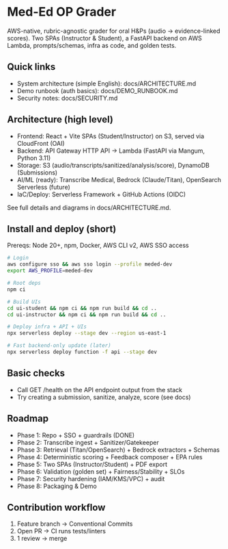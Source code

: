 # Med-Ed OP Grader

AWS-native, rubric-agnostic grader for oral H&Ps (audio → evidence-linked scores). Two SPAs (Instructor & Student), a FastAPI backend on AWS Lambda, prompts/schemas, infra as code, and golden tests.

## Quick links
- System architecture (simple English): docs/ARCHITECTURE.md
- Demo runbook (auth basics): docs/DEMO_RUNBOOK.md
- Security notes: docs/SECURITY.md

## Architecture (high level)
- Frontend: React + Vite SPAs (Student/Instructor) on S3, served via CloudFront (OAI)
- Backend: API Gateway HTTP API → Lambda (FastAPI via Mangum, Python 3.11)
- Storage: S3 (audio/transcripts/sanitized/analysis/score), DynamoDB (Submissions)
- AI/ML (ready): Transcribe Medical, Bedrock (Claude/Titan), OpenSearch Serverless (future)
- IaC/Deploy: Serverless Framework + GitHub Actions (OIDC)

See full details and diagrams in docs/ARCHITECTURE.md.

## Install and deploy (short)
Prereqs: Node 20+, npm, Docker, AWS CLI v2, AWS SSO access

```bash
# Login
aws configure sso && aws sso login --profile meded-dev
export AWS_PROFILE=meded-dev

# Root deps
npm ci

# Build UIs
cd ui-student && npm ci && npm run build && cd ..
cd ui-instructor && npm ci && npm run build && cd ..

# Deploy infra + API + UIs
npx serverless deploy --stage dev --region us-east-1

# Fast backend-only update (later)
npx serverless deploy function -f api --stage dev
```

## Basic checks
- Call GET /health on the API endpoint output from the stack
- Try creating a submission, sanitize, analyze, score (see docs)

## Roadmap
- Phase 1: Repo + SSO + guardrails (DONE)
- Phase 2: Transcribe ingest + Sanitizer/Gatekeeper
- Phase 3: Retrieval (Titan/OpenSearch) + Bedrock extractors + Schemas
- Phase 4: Deterministic scoring + Feedback composer + EPA rules
- Phase 5: Two SPAs (Instructor/Student) + PDF export
- Phase 6: Validation (golden set) + Fairness/Stability + SLOs
- Phase 7: Security hardening (IAM/KMS/VPC) + audit
- Phase 8: Packaging & Demo

## Contribution workflow
1) Feature branch → Conventional Commits
2) Open PR → CI runs tests/linters
3) 1 review → merge
